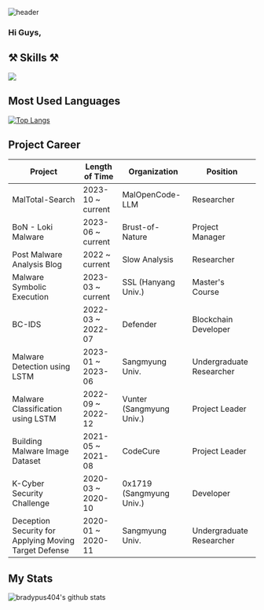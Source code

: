 ![header](https://capsule-render.vercel.app/api?type=transparent&color=auto&height=150&section=header&text=Hi%20I\'m%20foliv0ra&fontColor=8904B1&desc=Let\'s%20analyze%20Malware%20together\!&descAlign=60&descAlignY=90)


### Hi Guys, 

⚒   **Skills**   ⚒
------
<img src="https://img.shields.io/badge/Python-3766AB?style=flat-square&logo=Python&logoColor=white"/></a>


Most Used Languages
------
[![Top Langs](https://github-readme-stats.vercel.app/api/top-langs/?username=bradypus404&layout=compact)](https://github.com/bradypus404/github-readme-stats)

Project Career
------
| Project                           | Length of Time    | Organization             | Position                |
|---------------------------------- |-------------------|--------------------------|-------------------------|
| MalTotal-Search                   | 2023-10 ~ current | MalOpenCode-LLM          | Researcher              |
| BoN - Loki Malware                | 2023-06 ~ current | Brust-of-Nature          | Project Manager         |
| Post Malware Analysis Blog        | 2022 ~ current    | Slow Analysis            | Researcher              |
| Malware Symbolic Execution        | 2023-03 ~ current | SSL (Hanyang Univ.)      | Master's Course         |
| BC-IDS                            | 2022-03 ~ 2022-07 | Defender                 | Blockchain Developer    |
| Malware Detection using LSTM      | 2023-01 ~ 2023-06 | Sangmyung Univ.          | Undergraduate Researcher|
| Malware Classification using LSTM | 2022-09 ~ 2022-12 | Vunter (Sangmyung Univ.) | Project Leader          |
| Building Malware Image Dataset    | 2021-05 ~ 2021-08 | CodeCure                 | Project Leader          |
| K-Cyber Security Challenge        | 2020-03 ~ 2020-10 | 0x1719 (Sangmyung Univ.) | Developer               |
| Deception Security for Applying Moving Target Defense | 2020-01 ~ 2020-11 | Sangmyung Univ. | Undergraduate Researcher |


My Stats
------
![bradypus404's github stats](https://github-readme-stats.vercel.app/api?username=bradypus404&show_icons=true&theme=radical)
